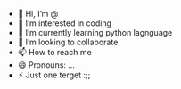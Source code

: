 - 👋 Hi, I’m @
- 👀 I’m interested in coding
- 🌱 I’m currently learning python lagnguage
- 💞️ I’m looking to collaborate
- 📫 How to reach me
- 😄 Pronouns: ...
- ⚡ Just one terget :;;

<!---
HckrXyzz/HckrXyzz is a ✨ special ✨ repository because its `README.md` (this file) appears on your GitHub profile.
You can click the Preview link to take a look at your changes.
--->

